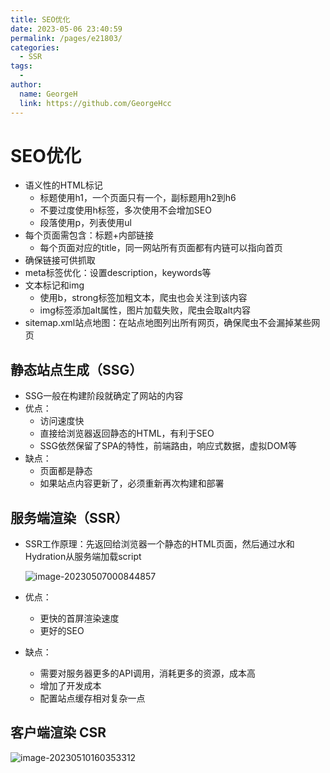 ```yaml
---
title: SEO优化
date: 2023-05-06 23:40:59
permalink: /pages/e21803/
categories:
  - SSR
tags:
  - 
author: 
  name: GeorgeH
  link: https://github.com/GeorgeHcc
---
```

# SEO优化

- 语义性的HTML标记
  - 标题使用h1，一个页面只有一个，副标题用h2到h6
  - 不要过度使用h标签，多次使用不会增加SEO
  - 段落使用p，列表使用ul
- 每个页面需包含：标题+内部链接
  - 每个页面对应的title，同一网站所有页面都有内链可以指向首页
- 确保链接可供抓取
- meta标签优化：设置description，keywords等
- 文本标记和img
  - 使用b，strong标签加粗文本，爬虫也会关注到该内容
  - img标签添加alt属性，图片加载失败，爬虫会取alt内容
- sitemap.xml站点地图：在站点地图列出所有网页，确保爬虫不会漏掉某些网页

## 静态站点生成（SSG）

- SSG一般在构建阶段就确定了网站的内容
- 优点：
  - 访问速度快
  - 直接给浏览器返回静态的HTML，有利于SEO
  - SSG依然保留了SPA的特性，前端路由，响应式数据，虚拟DOM等
- 缺点：
  - 页面都是静态
  - 如果站点内容更新了，必须重新再次构建和部署

## 服务端渲染（SSR）

- SSR工作原理：先返回给浏览器一个静态的HTML页面，然后通过水和Hydration从服务端加载script

  ![image-20230507000844857](../assets/img/SEO优化/image-20230507000844857.png)

- 优点：
  - 更快的首屏渲染速度
  - 更好的SEO
- 缺点：
  - 需要对服务器更多的API调用，消耗更多的资源，成本高
  - 增加了开发成本
  - 配置站点缓存相对复杂一点

 ## 客户端渲染 CSR

![image-20230510160353312](../assets/img/SEO优化/image-20230510160353312.png)